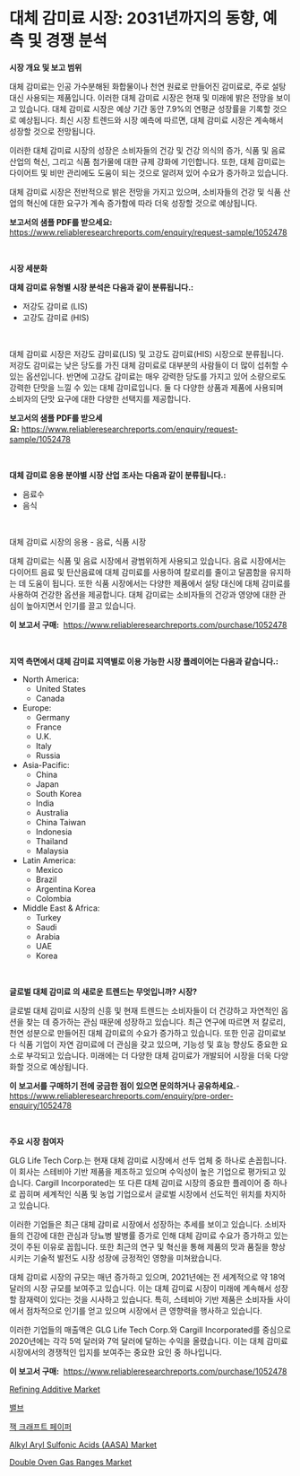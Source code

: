 <p><h1>대체 감미료 시장: 2031년까지의 동향, 예측 및 경쟁 분석</h1></p><p><strong>시장 개요 및 보고 범위</strong></p>
<p><p>대체 감미료는 인공 가수분해된 화합물이나 천연 원료로 만들어진 감미료로, 주로 설탕 대신 사용되는 제품입니다. 이러한 대체 감미료 시장은 현재 및 미래에 밝은 전망을 보이고 있습니다. 대체 감미료 시장은 예상 기간 동안 7.9%의 연평균 성장률을 기록할 것으로 예상됩니다. 최신 시장 트렌드와 시장 예측에 따르면, 대체 감미료 시장은 계속해서 성장할 것으로 전망됩니다.</p><p>이러한 대체 감미료 시장의 성장은 소비자들의 건강 및 건강 의식의 증가, 식품 및 음료 산업의 혁신, 그리고 식품 첨가물에 대한 규제 강화에 기인합니다. 또한, 대체 감미료는 다이어트 및 비만 관리에도 도움이 되는 것으로 알려져 있어 수요가 증가하고 있습니다.</p><p>대체 감미료 시장은 전반적으로 밝은 전망을 가지고 있으며, 소비자들의 건강 및 식품 산업의 혁신에 대한 요구가 계속 증가함에 따라 더욱 성장할 것으로 예상됩니다.</p></p>
<p><strong>보고서의 샘플 PDF를 받으세요:</strong> <a href="https://www.reliableresearchreports.com/enquiry/request-sample/1052478">https://www.reliableresearchreports.com/enquiry/request-sample/1052478</a></p>
<p>&nbsp;</p>
<p><strong>시장 세분화</strong></p>
<p><strong>대체 감미료 유형별 시장 분석은 다음과 같이 분류됩니다.:</strong></p>
<p><ul><li>저강도 감미료 (LIS)</li><li>고강도 감미료 (HIS)</li></ul></p>
<p>&nbsp;</p>
<p><p>대체 감미료 시장은 저강도 감미료(LIS) 및 고강도 감미료(HIS) 시장으로 분류됩니다. 저강도 감미료는 낮은 당도를 가진 대체 감미료로 대부분의 사람들이 더 많이 섭취할 수 있는 옵션입니다. 반면에 고강도 감미료는 매우 강력한 당도를 가지고 있어 소량으로도 강력한 단맛을 느낄 수 있는 대체 감미료입니다. 둘 다 다양한 상품과 제품에 사용되며 소비자의 단맛 요구에 대한 다양한 선택지를 제공합니다.</p></p>
<p><strong>보고서의 샘플 PDF를 받으세요:</strong>&nbsp;<a href="https://www.reliableresearchreports.com/enquiry/request-sample/1052478">https://www.reliableresearchreports.com/enquiry/request-sample/1052478</a></p>
<p>&nbsp;</p>
<p><strong> 대체 감미료 응용 분야별 시장 산업 조사는 다음과 같이 분류됩니다.:</strong></p>
<p><ul><li>음료수</li><li>음식</li></ul></p>
<p>&nbsp;</p>
<p><p>대체 감미료 시장의 응용 - 음료, 식품 시장</p><p>대체 감미료는 식품 및 음료 시장에서 광범위하게 사용되고 있습니다. 음료 시장에서는 다이어트 음료 및 탄산음료에 대체 감미료를 사용하여 칼로리를 줄이고 달콤함을 유지하는 데 도움이 됩니다. 또한 식품 시장에서는 다양한 제품에서 설탕 대신에 대체 감미료를 사용하여 건강한 옵션을 제공합니다. 대체 감미료는 소비자들의 건강과 영양에 대한 관심이 높아지면서 인기를 끌고 있습니다.</p></p>
<p><strong>이 보고서 구매:</strong>&nbsp; <a href="https://www.reliableresearchreports.com/purchase/1052478">https://www.reliableresearchreports.com/purchase/1052478</a></p>
<p>&nbsp;</p>
<p><strong>지역 측면에서 대체 감미료 지역별로 이용 가능한 시장 플레이어는 다음과 같습니다.:</strong></p>
<p><ul>
    <li>
        North America:
        <ul>
            <li>United States</li>
            <li>Canada</li>
        </ul>
    </li>
    <li>
        Europe:
        <ul>
            <li>Germany</li>
            <li>France</li>
            <li>U.K.</li>
            <li>Italy</li>
            <li>Russia</li>
        </ul>
    </li>
    <li>
        Asia-Pacific:
        <ul>
            <li>China</li>
            <li>Japan</li>
            <li>South Korea</li>
            <li>India</li>
            <li>Australia</li>
            <li>China Taiwan</li>
            <li>Indonesia</li>
            <li>Thailand</li>
            <li>Malaysia</li>
        </ul>
    </li>
    <li>
        Latin America:
        <ul>
            <li>Mexico</li>
            <li>Brazil</li>
            <li>Argentina Korea</li>
            <li>Colombia</li>
        </ul>
    </li>
    <li>
        Middle East & Africa:
        <ul>
            <li>Turkey</li>
            <li>Saudi</li>
            <li>Arabia</li>
            <li>UAE</li>
            <li>Korea</li>
        </ul>
    </li>
    </ul></p>
<p>&nbsp;</p>
<p><strong>글로벌 대체 감미료 의 새로운 트렌드는 무엇입니까? 시장?</strong></p>
<p><p>글로벌 대체 감미료 시장의 신흥 및 현재 트렌드는 소비자들이 더 건강하고 자연적인 옵션을 찾는 데 증가하는 관심 때문에 성장하고 있습니다. 최근 연구에 따르면 저 칼로리, 천연 성분으로 만들어진 대체 감미료의 수요가 증가하고 있습니다. 또한 인공 감미료보다 식품 기업이 자연 감미료에 더 관심을 갖고 있으며, 기능성 및 효능 향상도 중요한 요소로 부각되고 있습니다. 미래에는 더 다양한 대체 감미료가 개발되어 시장을 더욱 다양화할 것으로 예상됩니다.</p></p>
<p><strong>이 보고서를 구매하기 전에 궁금한 점이 있으면 문의하거나 공유하세요.</strong>- <a href="https://www.reliableresearchreports.com/enquiry/pre-order-enquiry/1052478">https://www.reliableresearchreports.com/enquiry/pre-order-enquiry/1052478</a></p>
<p>&nbsp;</p>
<p><strong>주요 시장 참여자</strong></p>
<p><p>GLG Life Tech Corp.는 현재 대체 감미료 시장에서 선두 업체 중 하나로 손꼽힙니다. 이 회사는 스테비아 기반 제품을 제조하고 있으며 수익성이 높은 기업으로 평가되고 있습니다. Cargill Incorporated는 또 다른 대체 감미료 시장의 중요한 플레이어 중 하나로 꼽히며 세계적인 식품 및 농업 기업으로서 글로벌 시장에서 선도적인 위치를 차지하고 있습니다.</p><p>이러한 기업들은 최근 대체 감미료 시장에서 성장하는 추세를 보이고 있습니다. 소비자들의 건강에 대한 관심과 당뇨병 발병률 증가로 인해 대체 감미료 수요가 증가하고 있는 것이 주된 이유로 꼽힙니다. 또한 최근의 연구 및 혁신을 통해 제품의 맛과 품질을 향상시키는 기술적 발전도 시장 성장에 긍정적인 영향을 미쳐왔습니다.</p><p>대체 감미료 시장의 규모는 매년 증가하고 있으며, 2021년에는 전 세계적으로 약 18억 달러의 시장 규모를 보여주고 있습니다. 이는 대체 감미료 시장이 미래에 계속해서 성장할 잠재력이 있다는 것을 시사하고 있습니다. 특히, 스테비아 기반 제품은 소비자들 사이에서 점차적으로 인기를 얻고 있으며 시장에서 큰 영향력을 행사하고 있습니다.</p><p>이러한 기업들의 매출액은 GLG Life Tech Corp.와 Cargill Incorporated를 중심으로 2020년에는 각각 5억 달러와 7억 달러에 달하는 수익을 올렸습니다. 이는 대체 감미료 시장에서의 경쟁적인 입지를 보여주는 중요한 요인 중 하나입니다.</p></p>
<p><strong>이 보고서 구매:</strong>&nbsp;&nbsp;<a href="https://www.reliableresearchreports.com/purchase/1052478">https://www.reliableresearchreports.com/purchase/1052478</a></p>
<p><p><a href="https://issuu.com/reportprime-2/docs/refining-additive-market-size-2030.pptx">Refining Additive Market</a></p><p><a href="https://medium.com/@felipegrrady654556/%EB%B0%B8%EB%B8%8C-%EC%8B%9C%EC%9E%A5-%EB%B6%84%EC%84%9D-%EB%B0%8F-%EA%B7%9C%EB%AA%A8-%EC%98%88%EC%B8%A1%EC%9D%80-2024%EB%85%84%EB%B6%80%ED%84%B0-2031%EB%85%84%EA%B9%8C%EC%A7%80%EC%9D%98-%EA%B8%B0%EA%B0%84%EC%9D%84-%EB%8C%80%EC%83%81%EC%9C%BC%EB%A1%9C-%ED%95%A9%EB%8B%88%EB%8B%A4-b41cf56dd8bc">밸브</a></p><p><a href="https://medium.com/@trevorkruvalis5678/%EC%A7%80%EB%82%9C-%ED%81%AC%EB%9E%98%ED%94%84%ED%8A%B8-%EC%A2%85%EC%9D%B4-%EC%8B%9C%EC%9E%A5-%EC%A0%84%EB%A7%9D-%EC%82%B0%EC%97%85-%EA%B0%9C%EC%9A%94-%EB%B0%8F-%EC%98%88%EC%B8%A1-2024%EB%85%84%EB%B6%80%ED%84%B0-2031%EB%85%84%EA%B9%8C%EC%A7%80-adc1a3e5fe4e">잭 크래프트 페이퍼</a></p><p><a href="https://three-jumbo-f6d.notion.site/Alkyl-Aryl-Sulfonic-Acids-AASA-Market-Size-and-Growth-Market-Segmentation-Regional-and-Country-B-b394665a925041b984fe24c5cfc07a35">Alkyl Aryl Sulfonic Acids (AASA) Market</a></p><p><a href="https://issuu.com/reportprime-2/docs/double-oven-gas-ranges-market-size-2030.pptx">Double Oven Gas Ranges Market</a></p></p>
